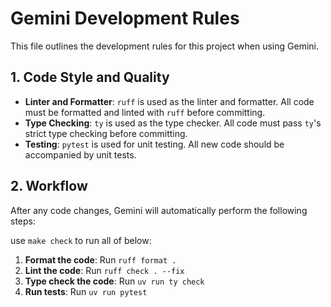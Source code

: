 # Gemini Development Rules

This file outlines the development rules for this project when using Gemini.

## 1. Code Style and Quality

*   **Linter and Formatter**: `ruff` is used as the linter and formatter. All code must be formatted and linted with `ruff` before committing.
*   **Type Checking**: `ty` is used as the type checker. All code must pass `ty`'s strict type checking before committing.
*   **Testing**: `pytest` is used for unit testing. All new code should be accompanied by unit tests.

## 2. Workflow

After any code changes, Gemini will automatically perform the following steps:

use `make check` to run all of below:

1.  **Format the code**: Run `ruff format .`
2.  **Lint the code**: Run `ruff check . --fix`
3.  **Type check the code**: Run `uv run ty check`
4.  **Run tests**: Run `uv run pytest`
